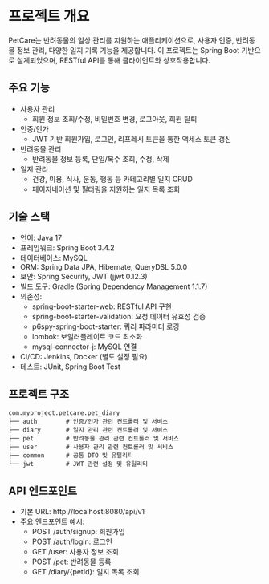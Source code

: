 # 프로젝트 개요
PetCare는 반려동물의 일상 관리를 지원하는 애플리케이션으로, 사용자 인증, 반려동물 정보 관리, 다양한 일지 기록 기능을 제공합니다. 이 프로젝트는 Spring Boot 기반으로 설계되었으며, RESTful API를 통해 클라이언트와 상호작용합니다.

## 주요 기능
- 사용자 관리
  - 회원 정보 조회/수정, 비밀번호 변경, 로그아웃, 회원 탈퇴
- 인증/인가
  - JWT 기반 회원가입, 로그인, 리프레시 토큰을 통한 액세스 토큰 갱신
- 반려동물 관리
  - 반려동물 정보 등록, 단일/복수 조회, 수정, 삭제
- 일지 관리
  - 건강, 미용, 식사, 운동, 행동 등 카테고리별 일지 CRUD
  - 페이지네이션 및 필터링을 지원하는 일지 목록 조회

## 기술 스택
- 언어: Java 17
- 프레임워크: Spring Boot 3.4.2
- 데이터베이스: MySQL
- ORM: Spring Data JPA, Hibernate, QueryDSL 5.0.0
- 보안: Spring Security, JWT (jjwt 0.12.3)
- 빌드 도구: Gradle (Spring Dependency Management 1.1.7)
- 의존성:
  - spring-boot-starter-web: RESTful API 구현
  - spring-boot-starter-validation: 요청 데이터 유효성 검증
  - p6spy-spring-boot-starter: 쿼리 파라미터 로깅
  - lombok: 보일러플레이트 코드 최소화
  - mysql-connector-j: MySQL 연결
- CI/CD: Jenkins, Docker (별도 설정 필요)
- 테스트: JUnit, Spring Boot Test

## 프로젝트 구조
```
com.myproject.petcare.pet_diary
├── auth        # 인증/인가 관련 컨트롤러 및 서비스
├── diary       # 일지 관리 관련 컨트롤러 및 서비스
├── pet         # 반려동물 관리 관련 컨트롤러 및 서비스
├── user        # 사용자 관리 관련 컨트롤러 및 서비스
├── common      # 공통 DTO 및 유틸리티
└── jwt         # JWT 관련 설정 및 유틸리티
```

## API 엔드포인트
- 기본 URL: http://localhost:8080/api/v1
- 주요 엔드포인트 예시:
  - POST /auth/signup: 회원가입
  - POST /auth/login: 로그인
  - GET /user: 사용자 정보 조회
  - POST /pet: 반려동물 등록
  - GET /diary/{petId}: 일지 목록 조회
